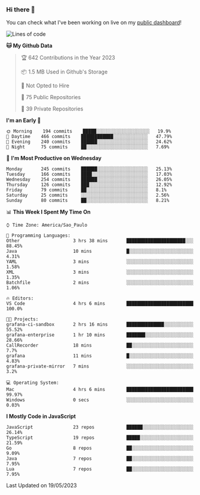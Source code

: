 ### Hi there 👋

<!--
**guicaulada/guicaulada** is a ✨ _special_ ✨ repository because its `README.md` (this file) appears on your GitHub profile.

Here are some ideas to get you started:

- 🔭 I’m currently working on ...
- 🌱 I’m currently learning ...
- 👯 I’m looking to collaborate on ...
- 🤔 I’m looking for help with ...
- 💬 Ask me about ...
- 📫 How to reach me: ...
- 😄 Pronouns: ...
- ⚡ Fun fact: ...
-->

You can check what I've been working on live on my [public dashboard](https://guicaulada.grafana.net/public-dashboards/7b7f644500ec4e6cb5d7a4e7b5ed0dab)!

<!--START_SECTION:waka-->
![Lines of code](https://img.shields.io/badge/From%20Hello%20World%20I%27ve%20Written-11.0%20million%20lines%20of%20code-blue)

**🐱 My Github Data** 

> 🏆 642 Contributions in the Year 2023
 > 
> 📦 1.5 MB Used in Github's Storage 
 > 
> 🚫 Not Opted to Hire
 > 
> 📜 75 Public Repositories 
 > 
> 🔑 39 Private Repositories  
 > 
**I'm an Early 🐤** 

```text
🌞 Morning    194 commits    █████░░░░░░░░░░░░░░░░░░░░   19.9% 
🌆 Daytime    466 commits    ████████████░░░░░░░░░░░░░   47.79% 
🌃 Evening    240 commits    ██████░░░░░░░░░░░░░░░░░░░   24.62% 
🌙 Night      75 commits     ██░░░░░░░░░░░░░░░░░░░░░░░   7.69%

```
📅 **I'm Most Productive on Wednesday** 

```text
Monday       245 commits    ██████░░░░░░░░░░░░░░░░░░░   25.13% 
Tuesday      166 commits    ████░░░░░░░░░░░░░░░░░░░░░   17.03% 
Wednesday    254 commits    ██████░░░░░░░░░░░░░░░░░░░   26.05% 
Thursday     126 commits    ███░░░░░░░░░░░░░░░░░░░░░░   12.92% 
Friday       79 commits     ██░░░░░░░░░░░░░░░░░░░░░░░   8.1% 
Saturday     25 commits     ░░░░░░░░░░░░░░░░░░░░░░░░░   2.56% 
Sunday       80 commits     ██░░░░░░░░░░░░░░░░░░░░░░░   8.21%

```


📊 **This Week I Spent My Time On** 

```text
⌚︎ Time Zone: America/Sao_Paulo

💬 Programming Languages: 
Other                    3 hrs 38 mins       ██████████████████████░░░   88.45% 
Java                     10 mins             █░░░░░░░░░░░░░░░░░░░░░░░░   4.31% 
YAML                     3 mins              ░░░░░░░░░░░░░░░░░░░░░░░░░   1.58% 
XML                      3 mins              ░░░░░░░░░░░░░░░░░░░░░░░░░   1.35% 
Batchfile                2 mins              ░░░░░░░░░░░░░░░░░░░░░░░░░   1.06%

🔥 Editors: 
VS Code                  4 hrs 6 mins        █████████████████████████   100.0%

🐱‍💻 Projects: 
grafana-ci-sandbox       2 hrs 16 mins       ██████████████░░░░░░░░░░░   55.52% 
grafana-enterprise       1 hr 10 mins        ███████░░░░░░░░░░░░░░░░░░   28.66% 
CallRecorder             18 mins             ██░░░░░░░░░░░░░░░░░░░░░░░   7.7% 
grafana                  11 mins             █░░░░░░░░░░░░░░░░░░░░░░░░   4.83% 
grafana-private-mirror   7 mins              ░░░░░░░░░░░░░░░░░░░░░░░░░   3.2%

💻 Operating System: 
Mac                      4 hrs 6 mins        █████████████████████████   99.97% 
Windows                  0 secs              ░░░░░░░░░░░░░░░░░░░░░░░░░   0.03%

```

**I Mostly Code in JavaScript** 

```text
JavaScript               23 repos            ██████░░░░░░░░░░░░░░░░░░░   26.14% 
TypeScript               19 repos            █████░░░░░░░░░░░░░░░░░░░░   21.59% 
Go                       8 repos             ██░░░░░░░░░░░░░░░░░░░░░░░   9.09% 
Java                     7 repos             ██░░░░░░░░░░░░░░░░░░░░░░░   7.95% 
Lua                      7 repos             ██░░░░░░░░░░░░░░░░░░░░░░░   7.95%

```



 Last Updated on 19/05/2023
<!--END_SECTION:waka-->
